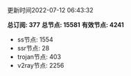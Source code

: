更新时间2022-07-12 06:43:32

**总订阅: 377**
**总节点: 15581**
**有效节点: 4241**
- ss节点: 1554
- ssr节点: 28
- trojan节点: 403
- v2ray节点: 2256
